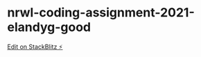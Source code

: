 # nrwl-coding-assignment-2021-elandyg-good

[Edit on StackBlitz ⚡️](https://stackblitz.com/edit/nrwl-coding-assignment-2021-elandyg-good)